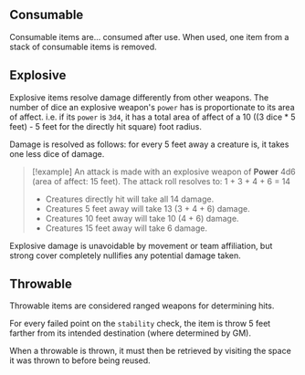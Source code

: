 ## Consumable
Consumable items are... consumed after use. When used, one item from a stack of consumable items is removed.

## Explosive
Explosive items resolve damage differently from other weapons. The number of dice an explosive weapon's `power` has is proportionate to its area of affect. i.e. if its `power` is `3d4`, it has a total area of affect of a 10 ((3 dice * 5 feet) - 5 feet for the directly hit square) foot radius.

Damage is resolved as follows: for every 5 feet away a creature is, it takes one less dice of damage.

> [!example]
> An attack is made with an explosive weapon of **Power** 4d6 (area of affect: 15 feet).
> The attack roll resolves to: 1 + 3 + 4 + 6 = 14
> - Creatures directly hit will take all 14 damage.
> - Creatures 5 feet away will take 13 (3 + 4 + 6) damage.
> - Creatures 10 feet away will take 10 (4 + 6) damage.
> - Creatures 15 feet away will take 6 damage.

Explosive damage is unavoidable by movement or team affiliation, but strong cover completely nullifies any potential damage taken.
    
## Throwable
Throwable items are considered ranged weapons for determining hits.

For every failed point on the `stability` check, the item is throw 5 feet farther from its intended destination (where determined by GM).

When a throwable is thrown, it must then be retrieved by visiting the space it was thrown to before being reused.
